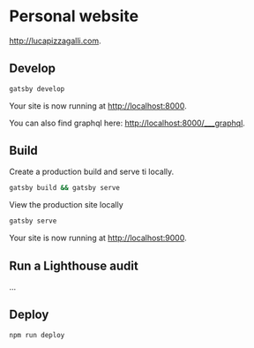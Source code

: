 # Personal website

<http://lucapizzagalli.com>.

## Develop

```sh
gatsby develop
```

Your site is now running at <http://localhost:8000>.

You can also find graphql here: <http://localhost:8000/___graphql>.

## Build

Create a production build and serve ti locally.

```sh
gatsby build && gatsby serve
```

View the production site locally

```sh
gatsby serve
```

Your site is now running at <http://localhost:9000>.

## Run a Lighthouse audit

...

## Deploy

```sh
npm run deploy
```

